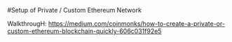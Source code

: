 #Setup of Private / Custom Ethereum Network


WalkthrougH: https://medium.com/coinmonks/how-to-create-a-private-or-custom-ethereum-blockchain-quickly-606c031f92e5
